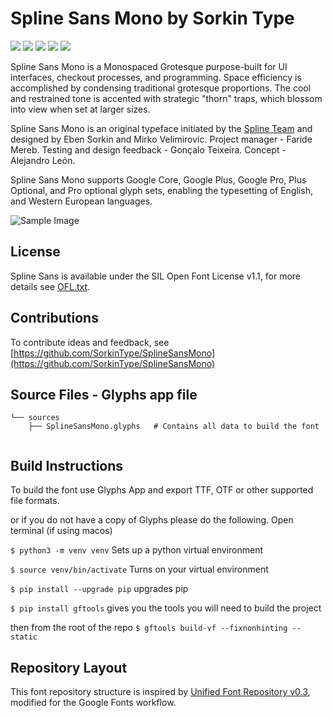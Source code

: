 

Spline Sans Mono by Sorkin Type
===========================

[![][Fontbakery]](https://bghryct.github.io/SplineMono/fontbakery/fontbakery-report.html)
[![][Universal]](https://bghryct.github.io/SplineMono/fontbakery/fontbakery-report.html)
[![][GF Profile]](https://bghryct.github.io/SplineMono/fontbakery/fontbakery-report.html)
[![][Outline Correctness]](https://bghryct.github.io/SplineMono/fontbakery/fontbakery-report.html)
[![][Shaping]](https://bghryct.github.io/SplineMono/fontbakery/fontbakery-report.html)

[Fontbakery]: https://img.shields.io/endpoint?url=https%3A%2F%2Fraw.githubusercontent.com%2Fbghryct%2FSplineMono%2Fgh-pages%2Fbadges%2Foverall.json
[GF Profile]: https://img.shields.io/endpoint?url=https%3A%2F%2Fraw.githubusercontent.com%2Fbghryct%2FSplineMono%2Fgh-pages%2Fbadges%2FGoogleFonts.json
[Outline Correctness]: https://img.shields.io/endpoint?url=https%3A%2F%2Fraw.githubusercontent.com%2Fbghryct%2FSplineMono%2Fgh-pages%2Fbadges%2FOutlineCorrectnessChecks.json
[Shaping]: https://img.shields.io/endpoint?url=https%3A%2F%2Fraw.githubusercontent.com%2Fbghryct%2FSplineMono%2Fgh-pages%2Fbadges%2FShapingChecks.json
[Universal]: https://img.shields.io/endpoint?url=https%3A%2F%2Fraw.githubusercontent.com%2Fbghryct%2FSplineMono%2Fgh-pages%2Fbadges%2FUniversal.json



Spline Sans Mono is a Monospaced Grotesque purpose-built for UI interfaces, checkout processes, and programming. Space efficiency is accomplished by condensing traditional grotesque proportions. The cool and restrained tone is accented with strategic "thorn" traps, which blossom into view when set at larger sizes.

Spline Sans Mono is an original typeface initiated by the <a href="https://spline.design/">Spline Team</a> and designed by Eben Sorkin and Mirko Velimirovic.
Project manager - Faride Mereb. Testing and design feedback - Gonçalo Teixeira. Concept - Alejandro León.

Spline Sans Mono supports Google Core, Google Plus, Google Pro, Plus Optional, and Pro optional glyph sets, enabling the typesetting of English, and Western European languages.

![Sample Image](documentation/image1.png)



License
-------

Spline Sans is available under the SIL Open Font License v1.1, for more details see [OFL.txt](OFL.txt).

Contributions
-------------


To contribute ideas and feedback, see [https://github.com/SorkinType/SplineSansMono](https://github.com/SorkinType/SplineSansMono)


Source Files - Glyphs app file
------------

```
└── sources
    ├── SplineSansMono.glyphs	# Contains all data to build the font


```

Build Instructions 
------------------

To build the font use Glyphs App and export TTF, OTF or other supported file formats.

or if you do not have a copy of Glyphs please do the following.
Open terminal (if using macos)

`$ python3 -m venv venv`
Sets up a python virtual environment

`$ source venv/bin/activate`
Turns on your virtual environment

`$ pip install --upgrade pip`
upgrades pip

`$ pip install gftools`
gives you the tools you will need to build the project

then from the root of the repo 
`$ gftools build-vf --fixnonhinting --static`

## Repository Layout

This font repository structure is inspired by [Unified Font Repository v0.3](https://github.com/unified-font-repository/Unified-Font-Repository), modified for the Google Fonts workflow.
